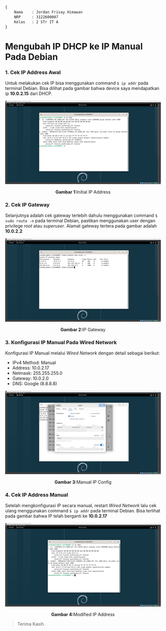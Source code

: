 ```
{
    Nama    : Jordan Frisay Himawan
    NRP     : 3122600007
    Kelas   : 2 STr IT A
}
```

# Mengubah IP DHCP ke IP Manual Pada Debian

### 1. Cek IP Address Awal
Untuk melakukan cek IP bisa menggunakan command `$ ip addr` pada terminal Debian. Bisa dilihat pada gambar bahwa device saya mendapatkan ip **10.0.2.15** dari DHCP. <br>
<div align="center">
    <img src="./assets/1.png">
    <p><strong>Gambar 1:</strong>Initial IP Address</p>
</div>

### 2. Cek IP Gateway
Selanjutnya adalah cek gateway terlebih dahulu menggunakan command `$ sudo route -n` pada terminal Debian, pastikan menggunakan user dengan privilege *root* atau *superuser*. Alamat gateway tertera pada gambar adalah **10.0.2.2** <br>
<div align="center">
    <img src="./assets/2.png">
    <p><strong>Gambar 2:</strong>IP Gateway</p>
</div>

### 3. Konfigurasi IP Manual Pada Wired Network
Konfigurasi IP Manual melalui *Wired Network* dengan detail sebagai berikut:
<ul>
    <li>IPv4 Method: Manual</li>
    <li>Address: 10.0.2.17</li>
    <li>Netmask: 255.255.255.0</li>
    <li>Gateway: 10.0.2.0</li>
    <li>DNS: Google (8.8.8.8)</li>
</ul>
<div align="center">
    <img src="./assets/3.png">
    <p><strong>Gambar 3:</strong>Manual IP Config</p>
</div>

### 4. Cek IP Address Manual
Setelah mengkonfigurasi IP secara manual, restart *Wired Network* lalu cek ulang menggunakan command `$ ip addr` pada terminal Debian. Bisa terlihat pada gambar bahwa IP telah berganti ke **10.0.2.17** <br>
<div align="center">
    <img src="./assets/4.png">
    <p><strong>Gambar 4:</strong>Modified IP Address</p>
</div>

> Terima Kasih.